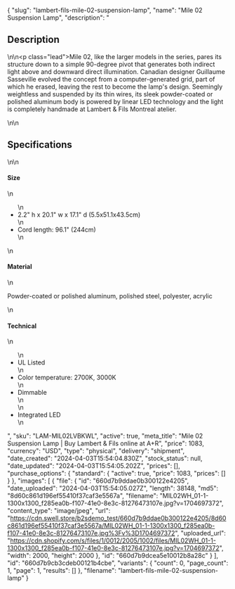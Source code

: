 {
  "slug": "lambert-fils-mile-02-suspension-lamp",
  "name": "Mile 02 Suspension Lamp",
  "description": "<h2>Description</h2>\n<!-- split -->\n<p class=\"lead\">Mile 02, like the larger models in the series, pares its structure down to a simple 90-degree pivot that generates both indirect light above and downward direct illumination. Canadian designer Guillaume Sasseville evolved the concept from a computer-generated grid, part of which he erased, leaving the rest to become the lamp's design. Seemingly weightless and suspended by its thin wires, its sleek powder-coated or polished aluminum body is powered by linear LED technology and the light is completely handmade at Lambert &amp; Fils Montreal atelier.</p>\n<!-- split -->\n<h2>Specifications</h2>\n<!-- split -->\n<h4>Size</h4>\n<ul>\n<li>2.2\" h x 20.1\" w x 17.1\" d (5.5x51.1x43.5cm)</li>\n<li>Cord length: 96.1\" (244cm)</li>\n</ul>\n<h4>Material</h4>\n<p><span>Powder-coated or polished aluminum, polished steel, polyester, acrylic</span></p>\n<h4>Technical</h4>\n<ul>\n<li>UL Listed</li>\n<li>Color temperature: 2700K, 3000K</li>\n<li>Dimmable<br>\n</li>\n<li>Integrated LED</li>\n</ul>",
  "sku": "LAM-MIL02LVBKWL",
  "active": true,
  "meta_title": "Mile 02 Suspension Lamp | Buy Lambert & Fils online at A+R",
  "price": 1083,
  "currency": "USD",
  "type": "physical",
  "delivery": "shipment",
  "date_created": "2024-04-03T15:54:04.830Z",
  "stock_status": null,
  "date_updated": "2024-04-03T15:54:05.202Z",
  "prices": [],
  "purchase_options": {
    "standard": {
      "active": true,
      "price": 1083,
      "prices": []
    }
  },
  "images": [
    {
      "file": {
        "id": "660d7b9ddae0b300122e4205",
        "date_uploaded": "2024-04-03T15:54:05.027Z",
        "length": 38148,
        "md5": "8d60c861d196ef55410f37caf3e5567a",
        "filename": "MIL02WH_01-1-1300x1300_f285ea0b-f107-41e0-8e3c-81276473107e.jpg?v=1704697372",
        "content_type": "image/jpeg",
        "url": "https://cdn.swell.store/b2sdemo_test/660d7b9ddae0b300122e4205/8d60c861d196ef55410f37caf3e5567a/MIL02WH_01-1-1300x1300_f285ea0b-f107-41e0-8e3c-81276473107e.jpg%3Fv%3D1704697372",
        "uploaded_url": "https://cdn.shopify.com/s/files/1/0012/2005/1002/files/MIL02WH_01-1-1300x1300_f285ea0b-f107-41e0-8e3c-81276473107e.jpg?v=1704697372",
        "width": 2000,
        "height": 2000
      },
      "id": "660d7b9dcea5e10012b8a28c"
    }
  ],
  "id": "660d7b9cb3cdeb00121b4cbe",
  "variants": {
    "count": 0,
    "page_count": 1,
    "page": 1,
    "results": []
  },
  "filename": "lambert-fils-mile-02-suspension-lamp"
}
